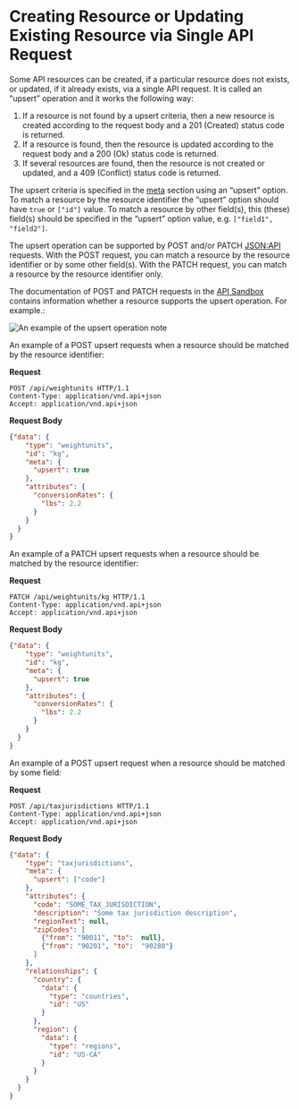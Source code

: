 <a id="web-services-api-upsert-operation"></a>

# Creating Resource or Updating Existing Resource via Single API Request

Some API resources can be created, if a particular resource does not exists, or updated, if it already exists,
via a single API request. It is called an “upsert” operation and it works the following way:

1. If a resource is not found by a upsert criteria, then a new resource is created according to the request body
   and a 201 (Created) status code is returned.
2. If a resource is found, then the resource is updated according to the request body
   and a 200 (Ok) status code is returned.
3. If several resources are found, then the resource is not created or updated,
   and a 409 (Conflict) status code is returned.

The upsert criteria is specified in the <a href="http://jsonapi.org/format/#document-meta" target="_blank">meta</a> section using an “upsert” option. To match a resource
by the resource identifier the “upsert” option should have `true` or `["id"]` value. To match a resource by other
field(s), this (these) field(s) should be specified in the “upsert” option value, e.g. `["field1", "field2"]`.

The upsert operation can be supported by POST and/or PATCH <a href="http://jsonapi.org/" target="_blank">JSON:API</a> requests. With the POST request,
you can match a resource by the resource identifier or by some other field(s). With the PATCH request,
you can match a resource by the resource identifier only.

The documentation of POST and PATCH requests in the [API Sandbox](sandbox.md#web-services-api-sandbox) contains
information whether a resource supports the upsert operation. For example.:

![An example of the upsert operation note](img/backend/api/upsert_operation_note.png)

An example of a POST upsert requests when a resource should be matched by the resource identifier:

**Request**

```http
POST /api/weightunits HTTP/1.1
Content-Type: application/vnd.api+json
Accept: application/vnd.api+json
```

**Request Body**

```json
{"data": {
    "type": "weightunits",
    "id": "kg",
    "meta": {
      "upsert": true
    },
    "attributes": {
      "conversionRates": {
        "lbs": 2.2
      }
    }
  }
}
```

An example of a PATCH upsert requests when a resource should be matched by the resource identifier:

**Request**

```http
PATCH /api/weightunits/kg HTTP/1.1
Content-Type: application/vnd.api+json
Accept: application/vnd.api+json
```

**Request Body**

```json
{"data": {
    "type": "weightunits",
    "id": "kg",
    "meta": {
      "upsert": true
    },
    "attributes": {
      "conversionRates": {
        "lbs": 2.2
      }
    }
  }
}
```

An example of a POST upsert request when a resource should be matched by some field:

**Request**

```http
POST /api/taxjurisdictions HTTP/1.1
Content-Type: application/vnd.api+json
Accept: application/vnd.api+json
```

**Request Body**

```json
{"data": {
    "type": "taxjurisdictions",
    "meta": {
      "upsert": ["code"]
    },
    "attributes": {
      "code": "SOME_TAX_JURISDICTION",
      "description": "Some tax jurisdiction description",
      "regionText": null,
      "zipCodes": [
        {"from": "90011", "to":  null},
        {"from": "90201", "to":  "90280"}
      ]
    },
    "relationships": {
      "country": {
        "data": {
          "type": "countries",
          "id": "US"
        }
      },
      "region": {
        "data": {
          "type": "regions",
          "id": "US-CA"
        }
      }
    }
  }
}
```

<!-- Frontend -->

